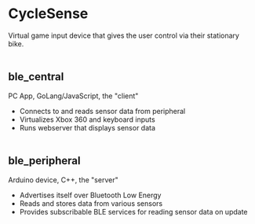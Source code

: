 # CycleSense
Virtual game input device that gives the user control via their stationary bike.<br><br>


## **ble_central**
PC App, GoLang/JavaScript, the "client"
  - Connects to and reads sensor data from peripheral
  - Virtualizes Xbox 360 and keyboard inputs
  - Runs webserver that displays sensor data<br><br>
  
  
## **ble_peripheral**
Arduino device, C++, the "server"
  - Advertises itself over Bluetooth Low Energy
  - Reads and stores data from various sensors
  - Provides subscribable BLE services for reading sensor data on update
